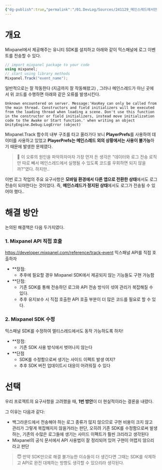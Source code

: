 ```yaml
---
{"dg-publish":true,"permalink":"/01.DevLog/Sources/241129_메인스레드에서만 실행 가능한 Mixpanel SDK 문제 해결하기/","noteIcon":"","updated":"2025-07-20T02:49:56.000+09:00"}
---
```


# 개요
Mixpanel에서 제공해주는 유니티 SDK를 설치하고 아래와 같이 믹스패널에 로그 이벤트를 전송할 수 있다.
``` C#
// import mixpanel package to your code
using mixpanel; 
// start using library methods
Mixpanel.Track("event_name");
```
일반적으로는 잘 작동한다 (지금까지 잘 작동해왔고) , 그러나 메인스레드가 아닌 곳에서 위 코드를 수행하면 아래와 같은 오류를 발생시킨다.
```
Unknown encountered on server. Message:'HasKey can only be called from the main thread. Constructors and field initializers will be executed from the loading thread when loading a scene. Don't use this function in the constructor or field initializers, instead move initialization code to the Awake or Start function.' when writing an object UnityEngine.Debug:LogError (object) 
```
Mixpanel.Track 함수의 내부 구조를 타고 올라가다 보니 **PlayerPrefs**를 사용하여 데이터를 사용하고 있었고 **PlayerPrefs는 메인스레드 외의 상황에서는 사용이 불가능**하기 때문에 발생한 문제였다.

> 🤔 이 오류의 원인을 파악하자마자 가장 먼저 든 생각은 "데이터와 로그 전송 로직만 따로 빼서 메인스레드에서 실행될 수 있도록 코드를 우회하면 되지 않을까?"였다. 하지만..

이번 로그 작업의 주요 요구사항은 **모바일 환경에서 다른 앱으로 전환한 상태**에서도 로그 전송이 되야한다는 것이었다. 즉, **메인스레드가 정지된 상태**에서도 로그가 전송될 수 있어야 했다..

# 해결 방안

논의된 해결책은 다음 두가지였다.

### 1. Mixpanel API 직접 호출
https://developer.mixpanel.com/reference/track-event
믹스패널 API를 직접 호출하자
- **장점:
    - 추후에 필요할 경우 Mixpanel SDK에서 제공되지 않는 기능들도 구현 가능함
- **단점:
    - 기존 SDK를 통해 전송하던 로그와 API 전송 방식이 섞여 관리가 복잡해질 수 있다.
    - 추후 유지보수 시 직접 호출한 API 호출 부분이 더 많은 코드를 필요로 할 수 있다.

### 2. Mixpanel SDK 수정
믹스패널 SDK를 수정하여 멀티스레드에서도 동작 가능하도록 하자!
* **장점:
	* 기존 SDK 사용 방식에서 벗어나지 않는다
* **단점
	* SDK를 수정함으로써 생기는 사이드 이펙트 발생 여지?
	* 추후 SDK 버전 업데이트시 대응이 어려워질 수 있다

# 선택

우리 프로젝트의 요구사항을 고려했을 때, **1번 방안**이 더 현실적이라는 결론을 내렸다.

그 이유는 다음과 같다:
- 백그라운드에서 전송해야 하는 로그 종류가 많지 않으므로 구현 비용이 크지 않고 관리가 그렇게 복잡해지지 않을거라는 판단, 오히려 기존 SDK를 수정함으로써 발생하는, 기존의 수많은 로그들에 생기는 사이드 이펙트가 훨씬 크리라고 생각된다
- Mixpanel의 공식 문서에서 API 사용법이 잘 정리되어 있어 구현이 어렵지 않으리라고 판단

> 😇 만약 SDK만으로 해결 불가능한 이슈들이 더 생긴다면 그때는 SDK를 삭제하고 API로 완전 대체하는 방향도 생각할 수 있으리라 생각된다.
